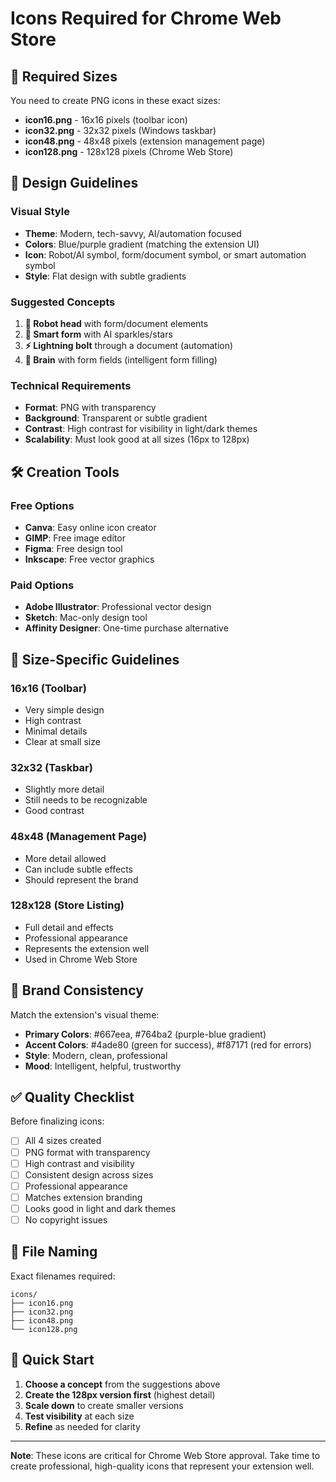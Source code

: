 # Icons Required for Chrome Web Store

## 📐 **Required Sizes**

You need to create PNG icons in these exact sizes:

- **icon16.png** - 16x16 pixels (toolbar icon)
- **icon32.png** - 32x32 pixels (Windows taskbar)
- **icon48.png** - 48x48 pixels (extension management page)
- **icon128.png** - 128x128 pixels (Chrome Web Store)

## 🎨 **Design Guidelines**

### **Visual Style**
- **Theme**: Modern, tech-savvy, AI/automation focused
- **Colors**: Blue/purple gradient (matching the extension UI)
- **Icon**: Robot/AI symbol, form/document symbol, or smart automation symbol
- **Style**: Flat design with subtle gradients

### **Suggested Concepts**
1. **🤖 Robot head** with form/document elements
2. **📝 Smart form** with AI sparkles/stars
3. **⚡ Lightning bolt** through a document (automation)
4. **🧠 Brain** with form fields (intelligent form filling)

### **Technical Requirements**
- **Format**: PNG with transparency
- **Background**: Transparent or subtle gradient
- **Contrast**: High contrast for visibility in light/dark themes
- **Scalability**: Must look good at all sizes (16px to 128px)

## 🛠️ **Creation Tools**

### **Free Options**
- **Canva**: Easy online icon creator
- **GIMP**: Free image editor
- **Figma**: Free design tool
- **Inkscape**: Free vector graphics

### **Paid Options**
- **Adobe Illustrator**: Professional vector design
- **Sketch**: Mac-only design tool
- **Affinity Designer**: One-time purchase alternative

## 📏 **Size-Specific Guidelines**

### **16x16 (Toolbar)**
- Very simple design
- High contrast
- Minimal details
- Clear at small size

### **32x32 (Taskbar)**
- Slightly more detail
- Still needs to be recognizable
- Good contrast

### **48x48 (Management Page)**
- More detail allowed
- Can include subtle effects
- Should represent the brand

### **128x128 (Store Listing)**
- Full detail and effects
- Professional appearance
- Represents the extension well
- Used in Chrome Web Store

## 🎯 **Brand Consistency**

Match the extension's visual theme:
- **Primary Colors**: #667eea, #764ba2 (purple-blue gradient)
- **Accent Colors**: #4ade80 (green for success), #f87171 (red for errors)
- **Style**: Modern, clean, professional
- **Mood**: Intelligent, helpful, trustworthy

## ✅ **Quality Checklist**

Before finalizing icons:
- [ ] All 4 sizes created
- [ ] PNG format with transparency
- [ ] High contrast and visibility
- [ ] Consistent design across sizes
- [ ] Professional appearance
- [ ] Matches extension branding
- [ ] Looks good in light and dark themes
- [ ] No copyright issues

## 📁 **File Naming**

Exact filenames required:
```
icons/
├── icon16.png
├── icon32.png
├── icon48.png
└── icon128.png
```

## 🚀 **Quick Start**

1. **Choose a concept** from the suggestions above
2. **Create the 128px version first** (highest detail)
3. **Scale down** to create smaller versions
4. **Test visibility** at each size
5. **Refine** as needed for clarity

---

**Note**: These icons are critical for Chrome Web Store approval. Take time to create professional, high-quality icons that represent your extension well.
